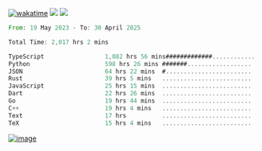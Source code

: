 [![wakatime](https://wakatime.com/badge/user/00eead22-fb14-4dd0-ab8a-3625cafbd50d.svg)](https://wakatime.com/@00eead22-fb14-4dd0-ab8a-3625cafbd50d)
![](https://komarev.com/ghpvc/?username=flatypus)
![](https://pixel.flatypus.me/flatypus?type=tracker)
<!--START_SECTION:waka-->

```rust
From: 19 May 2023 - To: 30 April 2025

Total Time: 2,017 hrs 2 mins

TypeScript                 1,082 hrs 56 mins#############............   53.38 %
Python                     598 hrs 26 mins #######..................   29.50 %
JSON                       64 hrs 22 mins  #........................   03.17 %
Rust                       39 hrs 5 mins   .........................   01.93 %
JavaScript                 25 hrs 15 mins  .........................   01.25 %
Dart                       22 hrs 26 mins  .........................   01.11 %
Go                         19 hrs 44 mins  .........................   00.97 %
C++                        19 hrs 4 mins   .........................   00.94 %
Text                       17 hrs          .........................   00.84 %
TeX                        15 hrs 4 mins   .........................   00.74 %
```

<!--END_SECTION:waka-->
[<img alt="image" src="https://github.com/flatypus/flatypus/assets/68029599/0a302dc1-501c-43a0-ae8d-37ec4817f3bd">](https://flatypus.me)

